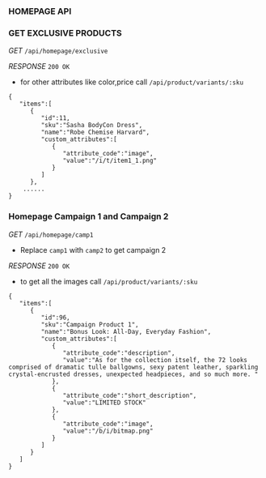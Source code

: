### HOMEPAGE API

### GET EXCLUSIVE PRODUCTS

_GET_  `/api/homepage/exclusive`

_RESPONSE_  `200 OK`

- for other attributes like color,price call `/api/product/variants/:sku`

```
{  
   "items":[  
      {  
         "id":11,
         "sku":"Sasha BodyCon Dress",
         "name":"Robe Chemise Harvard",
         "custom_attributes":[  
            {  
               "attribute_code":"image",
               "value":"/i/t/item1_1.png"
            }
         ]
      },
    ......
}

```


### Homepage Campaign 1 and Campaign 2

_GET_  `/api/homepage/camp1`      

- Replace `camp1` with `camp2` to get campaign 2

_RESPONSE_  `200 OK`

- to get all the images call `/api/product/variants/:sku`

```
{  
   "items":[  
      {  
         "id":96,
         "sku":"Campaign Product 1",
         "name":"Bonus Look: All-Day, Everyday Fashion",
         "custom_attributes":[  
            {  
               "attribute_code":"description",
               "value":"As for the collection itself, the 72 looks comprised of dramatic tulle ballgowns, sexy patent leather, sparkling crystal-encrusted dresses, unexpected headpieces, and so much more. "
            },
            {  
               "attribute_code":"short_description",
               "value":"LIMITED STOCK"
            },
            {  
               "attribute_code":"image",
               "value":"/b/i/bitmap.png"
            }
         ]
      }
   ]
}

```

